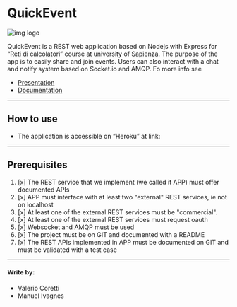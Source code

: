 # QuickEvent
![img logo](http://i65.tinypic.com/mc7mg1.jpg)

QuickEvent is a REST web application based on Nodejs with Express for “Reti di calcolatori” course at university of Sapienza. 
The purpose of the app is to easily share and join events.
Users can also interact with a chat and notify system based on Socket.io and AMQP. Fo more info see 

- [Presentation]()
- [Documentation](https://github.com/RC-ivagnescoretti/QuickEvent/blob/master/Documentation.md)
***

## How to use 

- The application is accessible on “Heroku” at link:
***

## Prerequisites

1. [x] The REST service that we implement (we called it APP) must offer documented APIs
2. [x] APP must interface with at least two "external" REST services, ie not on localhost
3. [x] At least one of the external REST services must be "commercial".
4. [x] At least one of the external REST services must request oauth
5. [x] Websocket and AMQP must be used
6. [x] The project must be on GIT and documented with a README
7. [x] The REST APIs implemented in APP must be documented on GIT and must be validated with a test case
***

#### Write by: 
- Valerio Coretti
- Manuel Ivagnes



